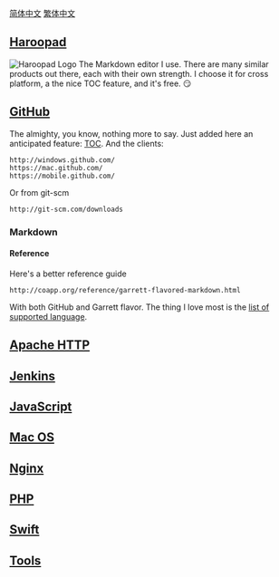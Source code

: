 [简体中文](README.zh.md) [繁体中文](README.zh-Hant.md)


## [Haroopad](http://pad.haroopress.com/user.html)
![Haroopad Logo](http://pad.haroopress.com/assets/images/logo-small.png)
The Markdown editor I use. There are many similar products out there, each with their own strength. I choose it for cross platform, a the nice TOC feature, and it's free. :smirk:


## [GitHub](http://github.com/)
The almighty, you know, nothing more to say. Just added here an anticipated feature: [TOC](https://github.com/isaacs/github/issues/215).
And the clients:
```text
http://windows.github.com/
https://mac.github.com/
https://mobile.github.com/
```
Or from git-scm
```text
http://git-scm.com/downloads
```

### Markdown

#### Reference
Here's a better reference guide
```text
http://coapp.org/reference/garrett-flavored-markdown.html
```
With both GitHub and Garrett flavor. The thing I love most is the [list of supported language](http://coapp.org/reference/garrett-flavored-markdown.html#precode).


## [Apache HTTP](apache.md)


## [Jenkins](jenkins.md)


## [JavaScript](js.md)


## [Mac OS](macos.md)


## [Nginx](nginx.md)


## [PHP](php.md)


## [Swift](swift.md)


## [Tools](tools.md)
